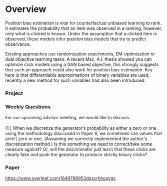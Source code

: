 # Overview #

Position bias estimation is vital for counterfactual unbiased 
learning to rank. It estimates the probability that an item was observed in 
a ranking, however, only what is clicked is known. Under the assumption 
that a clicked item is observed, these models infer position bias models that 
try to predict observance.

Existing approaches use randomization experiments, EM-optimization or dual objective learning tasks. 
A recent Msc. A.I. thesis showed you can optimize click models using a GAN based objective, 
this strongly suggests that such an approach could also work for position bias estimation. 
Key here is that differentiable approximations of binary variables are used, 
recently a new method for such variables had also been introduced.


### Project

### Weekly Questions
For our upcoming advisor meeting, we would like to discuss: <br> 
<br> 
      (1.) When we discretize the generator’s probability as either a zero or one using the methodology disccused in 
      Paper 6, we sometimes can values that aren’t zero or one. (Assuming we correctly implemented the author's 
      discretization method.) Is this something we need to correct/take some measure against? Or, will the 
      discriminator just learn that these clicks are clearly fake and push the generator to produce strictly binary clicks? 

### Paper

https://www.overleaf.com/1649798953dqxcrhhcqvgs
